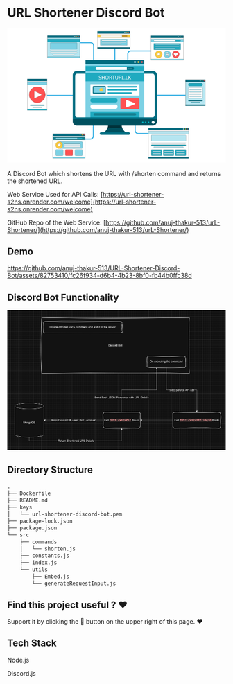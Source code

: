 # URL Shortener Discord Bot

![](/github_assets/short-url-banner.png)

A Discord Bot which shortens the URL with /shorten <url> command and returns the shortened URL.

Web Service Used for API Calls: [https://url-shortener-s2ns.onrender.com/welcome](https://url-shortener-s2ns.onrender.com/welcome)

GitHub Repo of the Web Service: [https://github.com/anuj-thakur-513/urL-Shortener/](https://github.com/anuj-thakur-513/urL-Shortener/)

## Demo



https://github.com/anuj-thakur-513/URL-Shortener-Discord-Bot/assets/82753410/fc26f934-d6b4-4b23-8bf0-fb44b0ffc38d



## Discord Bot Functionality

![](/github_assets/Discord%20Bot%20Service.jpg)

## Directory Structure
```
.
├── Dockerfile
├── README.md
├── keys
│   └── url-shortener-discord-bot.pem
├── package-lock.json
├── package.json
└── src
    ├── commands
    │   └── shorten.js
    ├── constants.js
    ├── index.js
    └── utils
        ├── Embed.js
        └── generateRequestInput.js
```

## Find this project useful ? ❤️

Support it by clicking the 🌟 button on the upper right of this page. ❤️

## Tech Stack

Node.js

Discord.js
